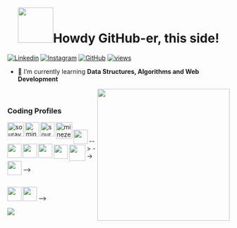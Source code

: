 <h1 align="center"> <img src="https://i.pinimg.com/originals/8a/a4/59/8aa4595fb24b6ed585dddac4622b2445.gif" width="80">Howdy GitHub-er,  this side!</h1>

<!-- <p align="center">
<img src="https://media.giphy.com/media/27c7Jo2GU5tpCEQT0y/giphy.gif" width="300"> -->
 
[![Linkedin](https://img.shields.io/badge/-LinkedIn-blue?style=flat-square&logo=Linkedin&logoColor=white&link=https://www.linkedin.com/in/sourav-khan-695869193/)](https://www.linkedin.com/in/sourav-khan-695869193/)
[![Instagram](https://img.shields.io/badge/-Instagram-red?style=flat-square&logo=Instagram&logoColor=white&link=https://www.instagram.com/s_o_u_rav0001/)](https://www.instagram.com/s_o_u_rav0001/)
[![GitHub](https://img.shields.io/badge/-Github-%23100000.svg?&style=flat-square&logo=github&logoColor=white&link=https://www.github.com/souravkhan12/)](https://www.github.com/souravkhan12/)
[![views](https://komarev.com/ghpvc/?username=souravkhan12&label=Profile%20views&color=0e75b6&style=flat)](https://github.com/souravkhan12)
<!-- </p> -->


<!-- - 🔭 I’m currently Learning on [CodeMistic](https://codemistic.in) -->

- 🌱 I’m currently learning **Data Structures, Algorithms and Web Development**

<!-- - 📄 Know about my experiences [here](https://souravkhan12.github.io/resume.pdf) -->

<img src="https://thumbs.gfycat.com/EvilNextDevilfish-size_restricted.gif" align="right" width="300">


<br/>

### Coding Profiles

<a href="https://www.codechef.com/users/sourav_78" target="blank"><img align="left" src="https://img.icons8.com/fluency/240/000000/codechef.png" alt="sourav khan" height="32" width="37" /></a>

<a href="https://www.hackerrank.com/minezero" target="blank"><img align="left" src="https://img.icons8.com/external-tal-revivo-color-tal-revivo/96/000000/external-hackerrank-is-a-technology-company-that-focuses-on-competitive-programming-logo-color-tal-revivo.png" alt="minezero" height="32" width="32" /></a>

<!-- <a href="https://codeforces.com/profile/khan" target="blank"><img align="left" src="https://img.icons8.com/external-tal-revivo-color-tal-revivo/48/000000/external-codeforces-programming-competitions-and-contests-programming-community-logo-color-tal-revivo.png" alt="khan" height="30" width="30" /></a> -->

<a href="https://www.leetcode.com/souravkhan654" target="blank"><img align="left" src="https://img.icons8.com/external-tal-revivo-shadow-tal-revivo/96/000000/external-level-up-your-coding-skills-and-quickly-land-a-job-logo-shadow-tal-revivo.png" alt="sourav khan" height="32" width="32" /></a>

<a href="https://atcoder.jp/users/minezero" target="blank"><img align="left" src="https://img.atcoder.jp/assets/top/img/logo_bk.svg" alt="minezero" height="37" width="37" /></a>

<!-- <a href="https://auth.geeksforgeeks.org/user/souravkhan12/profile" target="blank"><img align="left" src="https://cdn.jsdelivr.net/npm/simple-icons@3.0.1/icons/geeksforgeeks.svg" alt="gantavyamalviya/profile" height="30" width="40" /></a> -->

<br/>

<!-- 
### Tools
<a href ="https://github.com/gantavyamalviya">
<img align="left" height="32" width="32" src="https://img.icons8.com/color/144/000000/visual-studio-code-2019.png" />
<!-- <img align="left" height="32" width="32" src="https://cdn.jsdelivr.net/npm/simple-icons@v3/icons/androidstudio.svg" /> -->
<!-- <img align="left" height="32" width="32" src="https://cdn.jsdelivr.net/npm/simple-icons@v3/icons/firefox.svg" /> -->
<!-- <img align="left" height="32" width="32" src="https://cdn.jsdelivr.net/npm/simple-icons@v3/icons/linux.svg" /> -->
<img align="left" height="32" width="32" src="https://img.icons8.com/color/48/000000/heroku.png" />
<img align="left" height="32" width="32" src="https://img.icons8.com/officexs/160/000000/java-eclipse.png"  />
<img align="left" height="32" width="32" src="https://img.icons8.com/stickers/100/000000/github.png" />
<img align="left" height="32" width="32" src="https://img.icons8.com/officel/480/000000/react.png" />

 </a>
<br/> -->

<!-- 
<!-- ### Language
<a href ="https://github.com/gantavyamalviya">
<!-- <img align="left" height="32" width="32" src="https://cdn.jsdelivr.net/npm/simple-icons@v3/icons/c.svg" /> -->
<img align="left" height="32" width="32" src="https://img.icons8.com/color/144/000000/c-plus-plus-logo.png" />
<!-- <img align="left" height="32" width="32" src="https://cdn.jsdelivr.net/npm/simple-icons@v3/icons/javascript.svg" /> -->
<!-- <img align="left" height="32" width="32" src="https://cdn.jsdelivr.net/npm/simple-icons@v3/icons/python.svg" /> -->
<img align="left" height="37" width="37" src="https://img.icons8.com/color/144/000000/java-coffee-cup-logo--v2.png" />
<img align="left" height="32" width="32" src="https://img.icons8.com/external-others-phat-plus/128/000000/external-connection-browser-and-interface-blue-others-phat-plus-6.png" /> -->

</a> -->

<br/>
<!-- 
### Web Development Stack
<a href ="https://github.com/gantavyamalviya">
<img align="left" height="32" width="32" src="https://img.icons8.com/color/144/000000/html-5--v1.png" />
<img align="left" height="32" width="32" src="https://img.icons8.com/color/144/000000/css3.png" />
<img align="left" height="32" width="32" src="https://img.icons8.com/color/48/000000/bootstrap.png" />
<!-- <img align="left" height="32" width="32" src="https://cdn.jsdelivr.net/npm/simple-icons@v3/icons/javascript.svg" /> -->
<!-- <img align="left" height="32" width="32" src="https://img.icons8.com/color/144/000000/spring-logo.png" /> -->
<img align="left" height="32" width="32" src="https://img.icons8.com/color/144/000000/tomcat.png" />
<img align="left" height="32" width="32" src="https://img.icons8.com/color/48/000000/mysql-logo.png" />
</a>
<br/> -->

<!-- ### App Development Stack
<img align="left" height="32" width="32" src="https://cdn.jsdelivr.net/npm/simple-icons@v3/icons/flutter.svg" />
<img align="left" height="32" width="32" src="https://cdn.jsdelivr.net/npm/simple-icons@v3/icons/firebase.svg" />


<br/>
<br/> -->

<!-- ### Other Interests
<a href ="https://github.com/gantavyamalviya">

<img align="left" height="32" width="32" src="https://img.icons8.com/color/144/000000/figma--v1.png" />
<img align="left" height="32" width="32" src="https://img.icons8.com/color/144/000000/arduino.png" />
</a>
<br/>
<br/>
 -->

<!-- 
### Read my recent blogs here :
<a target="_blank" href="https://github-readme-medium-recent-article.vercel.app/medium/@gantavyamalviya/0"><img src="https://github-readme-medium-recent-article.vercel.app/medium/@gantavyamalviya/0" alt="Recent Article 0" /></a>&nbsp;&nbsp;

 -->



<!-- <hr/> -->
<!-- <p><img align="left" src="https://github-readme-stats.vercel.app/api/top-langs?username=gantavyamalviya&show_icons=true&locale=en&layout=compact" alt="gantavya" /></p>

<p>&nbsp;<img align="center" src="https://github-readme-stats.vercel.app/api?username=gantavyamalviya&show_icons=true&locale=en" alt="gantavya" /></p>
 -->
 
<!-- ![GitHub Streak](https://github-readme-streak-stats.herokuapp.com/?user=gantavyamalviya&theme=tokyo&count_private=true)
![sourav's github stats](https://github-readme-stats.vercel.app/api?username=gantavyamalviya&show_icons=true&hide_border=true&theme=tokyo&count_private=true) 
![Top Langs](https://github-readme-stats.vercel.app/api/top-langs/?username=gantavyamalviya&layout=compact&theme=tokyon) -->

<!-- ![sourav's Contribution Stats](https://github-contribution-stats.vercel.app/api/?username=gantavyamalviya)
 -->
<!-- ![GitHub Activity Graph](https://activity-graph.herokuapp.com/graph?username=gantavyamalviya&theme=github&count_private=true)   -->


<!-- <p align="center">
<a href="https://github.com/gantavyamalviya?tab=followers">
    <img src="https://img.shields.io/github/followers/gantavyamalviya?label=Followers&logo=GitHub&style=for-the-badge" alt="GitHub badge" />
  </a>
  <a href="https://linkdein.com/in/gantavyamalviya?tab=folllowers">
    <img src="https://img.shields.io/linkedin/follow/gantavyamalviya?label=linkedin&logo=linkedin&style=for-the-badge" />
  </a>
    
 </p> -->
 


<!-- <details>
<summary>Detailed Summary</summary>
<br>
    
![Metrics](https://metrics.lecoq.io/gantavyamalviya?template=classic&activity=1&followup=1&languages=1&lines=1&people=1&activity.limit=5&activity.days=14&activity.filter=all&activity.visibility=all&activity.timestamps=false&languages.colors=github&languages.threshold=0%25&people.limit=28&people.size=28&people.types=followers%2C%20following&people.identicons=false&people.shuffle=false&config.timezone=Asia%2FCalcutta&config.twemoji=true)


    
</details>
 -->

[![](https://img.shields.io/badge/Made%20With%20❤️%20By-souravkhan12-red)](https://github.com/souravkhan12)
